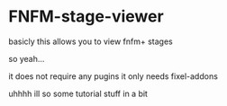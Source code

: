 # FNFM-stage-viewer
basicly this allows you to view fnfm+ stages

so yeah...

it does not require any pugins it only needs
fixel-addons

uhhhh ill so some tutorial stuff in a bit
